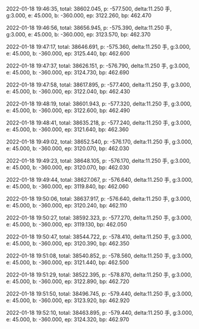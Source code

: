 2022-01-18 19:46:35, total: 38602.045, p: -577.500, delta:11.250 手, g:3.000, e: 45.000, b: -360.000, ep: 3122.260, bp: 462.470

2022-01-18 19:46:56, total: 38656.945, p: -575.390, delta:11.250 手, g:3.000, e: 45.000, b: -360.000, ep: 3123.570, bp: 462.370

2022-01-18 19:47:17, total: 38646.691, p: -575.360, delta:11.250 手, g:3.000, e: 45.000, b: -360.000, ep: 3125.440, bp: 462.600

2022-01-18 19:47:37, total: 38626.151, p: -576.790, delta:11.250 手, g:3.000, e: 45.000, b: -360.000, ep: 3124.730, bp: 462.690

2022-01-18 19:47:58, total: 38617.895, p: -577.400, delta:11.250 手, g:3.000, e: 45.000, b: -360.000, ep: 3122.040, bp: 462.430

2022-01-18 19:48:19, total: 38601.943, p: -577.320, delta:11.250 手, g:3.000, e: 45.000, b: -360.000, ep: 3122.600, bp: 462.490

2022-01-18 19:48:41, total: 38635.218, p: -577.240, delta:11.250 手, g:3.000, e: 45.000, b: -360.000, ep: 3121.640, bp: 462.360

2022-01-18 19:49:02, total: 38652.540, p: -576.170, delta:11.250 手, g:3.000, e: 45.000, b: -360.000, ep: 3120.070, bp: 462.030

2022-01-18 19:49:23, total: 38648.105, p: -576.170, delta:11.250 手, g:3.000, e: 45.000, b: -360.000, ep: 3120.070, bp: 462.030

2022-01-18 19:49:44, total: 38627.067, p: -576.640, delta:11.250 手, g:3.000, e: 45.000, b: -360.000, ep: 3119.840, bp: 462.060

2022-01-18 19:50:06, total: 38637.917, p: -576.640, delta:11.250 手, g:3.000, e: 45.000, b: -360.000, ep: 3120.240, bp: 462.110

2022-01-18 19:50:27, total: 38592.323, p: -577.270, delta:11.250 手, g:3.000, e: 45.000, b: -360.000, ep: 3119.130, bp: 462.050

2022-01-18 19:50:47, total: 38544.722, p: -578.410, delta:11.250 手, g:3.000, e: 45.000, b: -360.000, ep: 3120.390, bp: 462.350

2022-01-18 19:51:08, total: 38540.852, p: -578.560, delta:11.250 手, g:3.000, e: 45.000, b: -360.000, ep: 3121.440, bp: 462.500

2022-01-18 19:51:29, total: 38522.395, p: -578.870, delta:11.250 手, g:3.000, e: 45.000, b: -360.000, ep: 3122.890, bp: 462.720

2022-01-18 19:51:50, total: 38496.745, p: -579.440, delta:11.250 手, g:3.000, e: 45.000, b: -360.000, ep: 3123.920, bp: 462.920

2022-01-18 19:52:10, total: 38463.895, p: -579.440, delta:11.250 手, g:3.000, e: 45.000, b: -360.000, ep: 3124.320, bp: 462.970